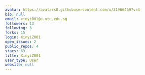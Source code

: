 ```yaml
---
avatar: https://avatars0.githubusercontent.com/u/31966469?v=4
bio: null
email: xinyi001@e.ntu.edu.sg
followers: 13
following: 3
forks: 15
login: XinyiZ001
open_issues: 2
public_repos: 4
stars: 63
title: XinyiZ001
user_type: User
website: null
---
```


